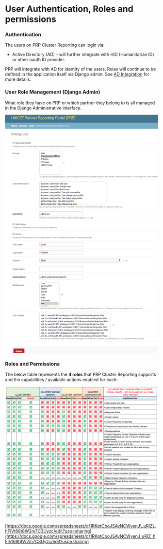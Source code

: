 # User Authentication, Roles and permissions

### Authentication

The users on PRP Cluster Reporting can login via:

* Active Directory \(AD\) - will further integrate with HID \(Humanitarian ID\) or other oauth ID provider.

PRP will integrate with AD for identity of the users. Roles will continue to be defined in the application itself via Django admin. See [AD Integration](https://docs.google.com/document/d/1y_uypqOqj-NSEVedk1aN10zIGADhe1u5COdqYnbqQF8/edit#heading=h.2v9p1afxhxl2) for more details.

### User Role Management \(Django Admin\)

What role they have on PRP or which partner they belong to is all managed in the Django Administrative interface.

![](../../.gitbook/assets/change_user___prp%20%281%29.png)





### Roles and Permissions

  
The below table represents the **4 roles** that PRP Cluster Reporting supports and the capabilities / available actions enabled for each:

![](../../.gitbook/assets/screen-shot-2018-03-08-at-7.27.15-pm.png)



[https://docs.google.com/spreadsheets/d/1RKptCboJSAyNCWyenJ\_uRIZ\_hFiVt68t8W2m7C3Uyzc/edit?usp=sharing](https://docs.google.com/spreadsheets/d/1RKptCboJSAyNCWyenJ_uRIZ_hFiVt68t8W2m7C3Uyzc/edit?usp=sharing)

